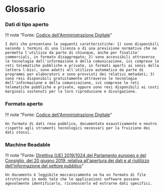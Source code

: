 # Glossario

### Dati di tipo aperto

!!! note "Fonte: [Codice dell'Amministrazione Digitale](https://www.google.com/url?q=https://www.normattiva.it/uri-res/N2Ls?urn:nir:stato:decreto.legislativo:2005-03-07;82!vig~art1&sa=D&source=editors&ust=1644608253626071&usg=AOvVaw2Ve43mxnZtgHclJm3uAW8V)"

    I dati che presentano le seguenti caratteristiche: 1) sono disponibili secondo i termini di una licenza o di una previsione normativa che ne permetta l'utilizzo da parte di chiunque, anche per finalita' commerciali, in formato disaggregato; 2) sono accessibili attraverso le tecnologie dell'informazione e della comunicazione, ivi comprese le reti telematiche pubbliche e private, in formati aperti ai sensi della lettera l-bis), sono adatti all'utilizzo automatico da parte di programmi per elaboratori e sono provvisti dei relativi metadati; 3) sono resi disponibili gratuitamente attraverso le tecnologie dell'informazione e della comunicazione, ivi comprese le reti telematiche pubbliche e private, oppure sono resi disponibili ai costi marginali sostenuti per la loro riproduzione e divulgazione.

### Formato aperto

!!! note "Fonte: [Codice dell'Amministrazione Digitale](https://www.google.com/url?q=https://www.normattiva.it/uri-res/N2Ls?urn:nir:stato:decreto.legislativo:2005-03-07;82!vig~art1&sa=D&source=editors&ust=1644608253626894&usg=AOvVaw3GNBtkaY1LYQ27Pvh-pKba)"

    Un formato di dati reso pubblico, documentato esaustivamente e neutro rispetto agli strumenti tecnologici necessari per la fruizione dei dati stessi.


### Machine Readable

!!! note "Fonte: [Direttiva (UE) 2019/1024 del Parlamento europeo e del Consiglio, del 20 giugno 2019, relativa all'apertura dei dati e al riutilizzo dell'informazione del settore pubblico](https://www.google.com/url?q=https://eur-lex.europa.eu/eli/dir/2019/1024/oj/ita&sa=D&source=editors&ust=1644608253627707&usg=AOvVaw0xSmhUFDOzcCsATfD4a1RC)"

    Un documento è leggibile meccanicamente se ha un formato di file strutturato in modo tale che le applicazioni software possano agevolmente identificarlo, riconoscerlo ed estrarne dati specifici.

